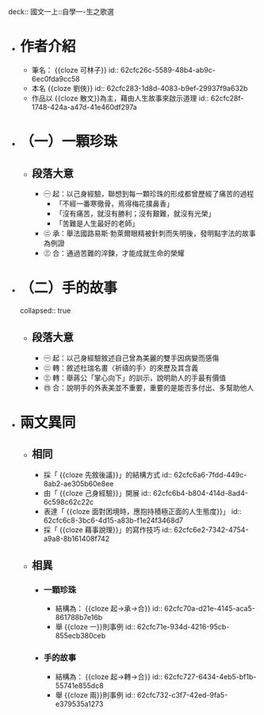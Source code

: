 deck:: 國文一上::自學一-生之歌選

- # 作者介紹
	- 筆名： {{cloze 可林子}}
	  id:: 62cfc26c-5589-48b4-ab9c-6ec0fda9cc58
	- 本名 {{cloze 劉俠}}
	  id:: 62cfc283-1d8d-4083-b9ef-29937f9a632b
	- 作品以 {{cloze 散文}}為主，藉由人生故事來啟示道理
	  id:: 62cfc28f-1748-424a-a47d-41e460df297a
- # （一）一顆珍珠
	- ## 段落大意
		- ㊀ 起：以己身經驗，聯想到每一顆珍珠的形成都曾歷經了痛苦的過程
			- 「不經一番寒徹骨，焉得梅花撲鼻香」
			- 「沒有痛苦，就沒有勝利；沒有艱難，就沒有光榮」
			- 「苦難是人生最好的老師」
		- ㊁ 承：舉法國路易斯‧勃萊爾眼精被針刺而失明後，發明點字法的故事為例證
		- ㊂ 合：通過苦難的淬鍊，才能成就生命的榮耀
- # （二）手的故事
  collapsed:: true
	- ## 段落大意
		- ㊀ 起：以己身經驗敘述自己曾為美麗的雙手因病變而感傷
		- ㊁ 轉：敘述杜瑞名畫〈祈禱的手〉的來歷及其含義
		- ㊂ 轉：舉蔣公「掌心向下」的訓示，說明助人的手最有價值
		- ㊃ 合：說明手的外表美並不重要，重要的是能否多付出、多幫助他人
- # 兩文異同
	- ## 相同
		- 採「 {{cloze 先敘後議}}」的結構方式
		  id:: 62cfc6a6-7fdd-449c-8ab2-ae305b60e8ee
		- 由「 {{cloze 己身經驗}}」開展
		  id:: 62cfc6b4-b804-414d-8ad4-6c598c62c22c
		- 表達「 {{cloze 面對困境時，應抱持積極正面的人生態度}}」
		  id:: 62cfc6c8-3bc6-4d15-a83b-f1e24f3468d7
		- 採「 {{cloze 藉事說理}}」的寫作技巧
		  id:: 62cfc6e2-7342-4754-a9a8-8b161408f742
	- ## 相異
		- ### 一顆珍珠
			- 結構為： {{cloze 起->承->合}}
			  id:: 62cfc70a-d21e-4145-aca5-861788b7e16b
			- 舉 {{cloze 一}}則事例
			  id:: 62cfc71e-934d-4216-95cb-855ecb380ceb
		- ### 手的故事
			- 結構為： {{cloze 起->轉->合}}
			  id:: 62cfc727-6434-4eb5-bf1b-55741e855dc8
			- 舉 {{cloze 兩}}則事例
			  id:: 62cfc732-c3f7-42ed-9fa5-e379535a1273